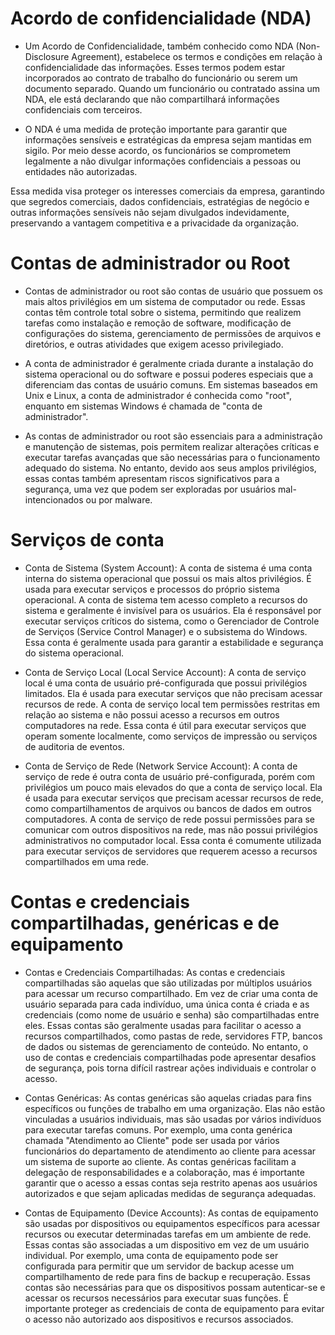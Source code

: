 # Acordo de confidencialidade (NDA)

- Um Acordo de Confidencialidade, também conhecido como NDA (Non-Disclosure Agreement), estabelece os termos e condições em relação à confidencialidade das informações. Esses termos podem estar incorporados ao contrato de trabalho do funcionário ou serem um documento separado. Quando um funcionário ou contratado assina um NDA, ele está declarando que não compartilhará informações confidenciais com terceiros.

- O NDA é uma medida de proteção importante para garantir que informações sensíveis e estratégicas da empresa sejam mantidas em sigilo. Por meio desse acordo, os funcionários se comprometem legalmente a não divulgar informações confidenciais a pessoas ou entidades não autorizadas.

Essa medida visa proteger os interesses comerciais da empresa, garantindo que segredos comerciais, dados confidenciais, estratégias de negócio e outras informações sensíveis não sejam divulgados indevidamente, preservando a vantagem competitiva e a privacidade da organização.

# Contas de administrador ou Root

- Contas de administrador ou root são contas de usuário que possuem os mais altos privilégios em um sistema de computador ou rede. Essas contas têm controle total sobre o sistema, permitindo que realizem tarefas como instalação e remoção de software, modificação de configurações do sistema, gerenciamento de permissões de arquivos e diretórios, e outras atividades que exigem acesso privilegiado.

- A conta de administrador é geralmente criada durante a instalação do sistema operacional ou do software e possui poderes especiais que a diferenciam das contas de usuário comuns. Em sistemas baseados em Unix e Linux, a conta de administrador é conhecida como "root", enquanto em sistemas Windows é chamada de "conta de administrador".

- As contas de administrador ou root são essenciais para a administração e manutenção de sistemas, pois permitem realizar alterações críticas e executar tarefas avançadas que são necessárias para o funcionamento adequado do sistema. No entanto, devido aos seus amplos privilégios, essas contas também apresentam riscos significativos para a segurança, uma vez que podem ser exploradas por usuários mal-intencionados ou por malware.


# Serviços de conta

- Conta de Sistema (System Account): A conta de sistema é uma conta interna do sistema operacional que possui os mais altos privilégios. É usada para executar serviços e processos do próprio sistema operacional. A conta de sistema tem acesso completo a recursos do sistema e geralmente é invisível para os usuários. Ela é responsável por executar serviços críticos do sistema, como o Gerenciador de Controle de Serviços (Service Control Manager) e o subsistema do Windows. Essa conta é geralmente usada para garantir a estabilidade e segurança do sistema operacional.

- Conta de Serviço Local (Local Service Account): A conta de serviço local é uma conta de usuário pré-configurada que possui privilégios limitados. Ela é usada para executar serviços que não precisam acessar recursos de rede. A conta de serviço local tem permissões restritas em relação ao sistema e não possui acesso a recursos em outros computadores na rede. Essa conta é útil para executar serviços que operam somente localmente, como serviços de impressão ou serviços de auditoria de eventos.

- Conta de Serviço de Rede (Network Service Account): A conta de serviço de rede é outra conta de usuário pré-configurada, porém com privilégios um pouco mais elevados do que a conta de serviço local. Ela é usada para executar serviços que precisam acessar recursos de rede, como compartilhamentos de arquivos ou bancos de dados em outros computadores. A conta de serviço de rede possui permissões para se comunicar com outros dispositivos na rede, mas não possui privilégios administrativos no computador local. Essa conta é comumente utilizada para executar serviços de servidores que requerem acesso a recursos compartilhados em uma rede.


# Contas e credenciais compartilhadas, genéricas e de equipamento

- Contas e Credenciais Compartilhadas: As contas e credenciais compartilhadas são aquelas que são utilizadas por múltiplos usuários para acessar um recurso compartilhado. Em vez de criar uma conta de usuário separada para cada indivíduo, uma única conta é criada e as credenciais (como nome de usuário e senha) são compartilhadas entre eles. Essas contas são geralmente usadas para facilitar o acesso a recursos compartilhados, como pastas de rede, servidores FTP, bancos de dados ou sistemas de gerenciamento de conteúdo. No entanto, o uso de contas e credenciais compartilhadas pode apresentar desafios de segurança, pois torna difícil rastrear ações individuais e controlar o acesso.

- Contas Genéricas: As contas genéricas são aquelas criadas para fins específicos ou funções de trabalho em uma organização. Elas não estão vinculadas a usuários individuais, mas são usadas por vários indivíduos para executar tarefas comuns. Por exemplo, uma conta genérica chamada "Atendimento ao Cliente" pode ser usada por vários funcionários do departamento de atendimento ao cliente para acessar um sistema de suporte ao cliente. As contas genéricas facilitam a delegação de responsabilidades e a colaboração, mas é importante garantir que o acesso a essas contas seja restrito apenas aos usuários autorizados e que sejam aplicadas medidas de segurança adequadas.

- Contas de Equipamento (Device Accounts): As contas de equipamento são usadas por dispositivos ou equipamentos específicos para acessar recursos ou executar determinadas tarefas em um ambiente de rede. Essas contas são associadas a um dispositivo em vez de um usuário individual. Por exemplo, uma conta de equipamento pode ser configurada para permitir que um servidor de backup acesse um compartilhamento de rede para fins de backup e recuperação. Essas contas são necessárias para que os dispositivos possam autenticar-se e acessar os recursos necessários para executar suas funções. É importante proteger as credenciais de conta de equipamento para evitar o acesso não autorizado aos dispositivos e recursos associados.
